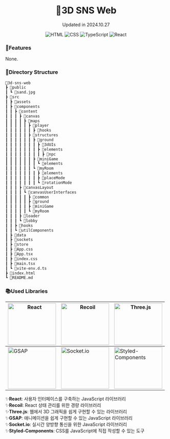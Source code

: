 <div align="center">
    <h1>🦜3D SNS Web</h1>
    <p>Updated in 2024.10.27</p>
    <img src="https://img.shields.io/badge/-HTML-E34F26?style=flat&logo=html5&logoColor=white" alt="HTML" />
    <img src="https://img.shields.io/badge/-CSS-1572B6?style=flat&logo=css3&logoColor=white" alt="CSS" />
    <img src="https://img.shields.io/badge/-TypeScript-007ACC?style=flat&logo=typescript&logoColor=white" alt="TypeScript" />
    <img src="https://img.shields.io/badge/-React-61DAFB?style=flat&logo=react&logoColor=black" alt="React" />
</div>

### 🔧Features
None.
### 💼Directory Structure
```markdown
🎲3d-sns-web
┣ 📂public
┃ ┗ 📜sand.jpg
┣ 📂src
┃ ┣ 📂assets
┃ ┣ 📂components
┃ ┃ ┣ 📂content
┃ ┃ ┃ ┣ 📂canvas
┃ ┃ ┃ ┃ ┣ 📂maps
┃ ┃ ┃ ┃ ┃ ┣ 📂player
┃ ┃ ┃ ┃ ┃ ┃ ┣ 📂hooks
┃ ┃ ┃ ┃ ┃ ┣ 📂structures
┃ ┃ ┃ ┃ ┃ ┃ ┣ 📂ground
┃ ┃ ┃ ┃ ┃ ┃ ┃ ┣ 📂3dUIs
┃ ┃ ┃ ┃ ┃ ┃ ┃ ┣ 📂elements
┃ ┃ ┃ ┃ ┃ ┃ ┃ ┃ ┣ 📂npc
┃ ┃ ┃ ┃ ┃ ┃ ┣ 📂miniGame
┃ ┃ ┃ ┃ ┃ ┃ ┃ ┗ 📂elements
┃ ┃ ┃ ┃ ┃ ┃ ┗ 📂myRoom
┃ ┃ ┃ ┃ ┃ ┃ ┃ ┣ 📂elements
┃ ┃ ┃ ┃ ┃ ┃ ┃ ┣ 📂placeMode
┃ ┃ ┃ ┃ ┃ ┃ ┃ ┗ 📂rotationMode
┃ ┃ ┃ ┣ 📂canvasLayout
┃ ┃ ┃ ┃ ┗ 📂canvasUserInterfaces
┃ ┃ ┃ ┃ ┃ ┣ 📂common
┃ ┃ ┃ ┃ ┃ ┣ 📂ground
┃ ┃ ┃ ┃ ┃ ┣ 📂miniGame
┃ ┃ ┃ ┃ ┃ ┗ 📂myRoom
┃ ┃ ┃ ┣ 📂loader
┃ ┃ ┃ ┗ 📂lobby
┃ ┃ ┣ 📂hooks
┃ ┃ ┗ 📂utilComponents
┃ ┣ 📂data
┃ ┣ 📂sockets
┃ ┣ 📂store
┃ ┣ 📜App.css
┃ ┣ 📜App.tsx
┃ ┣ 📜index.css
┃ ┣ 📜main.tsx
┃ ┗ 📜vite-env.d.ts
┣ 📜index.html
┗ 📜README.md
```

### 📚Used Libraries
| <img src="https://cdn.icon-icons.com/icons2/2415/PNG/512/react_original_wordmark_logo_icon_146375.png" alt="React" width="150" height="130"/> | <img src="https://www.recoiljs.cn/img/wordmark.png" alt="Recoil" width="150" height="130"/> | <img src="https://upload.wikimedia.org/wikipedia/commons/thumb/3/3f/Three.js_Icon.svg/120px-Three.js_Icon.svg.png" alt="Three.js" width="150" height="130"/> |
|------------------------------------------------------|-------------------------------------------------------|-----------------------------------------------------------|
| <img src="https://spin.atomicobject.com/wp-content/uploads/gsap-logo-1024x512.jpg" alt="GSAP" width="150" height="130"/> | <img src="https://cdn.icon-icons.com/icons2/2699/PNG/512/socketio_logo_icon_168806.png" alt="Socket.io" width="150" height="130"/> | <img src="https://raw.githubusercontent.com/styled-components/brand/master/styled-components.png" alt="Styled-Components" width="150" height="130"/> |

✨**React**: 사용자 인터페이스를 구축하는 JavaScript 라이브러리<br/>
✨**Recoil**: React 상태 관리를 위한 경량 라이브러리<br/>
✨**Three.js**: 웹에서 3D 그래픽을 쉽게 구현할 수 있는 라이브러리<br/>
✨**GSAP**: 애니메이션을 쉽게 구현할 수 있는 JavaScript 라이브러리<br/>
✨**Socket.io**: 실시간 양방향 통신을 위한 JavaScript 라이브러리<br/>
✨**Styled-Components**: CSS를 JavaScript에 직접 작성할 수 있는 도구<br/>